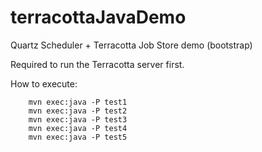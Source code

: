 terracottaJavaDemo
==================

Quartz Scheduler + Terracotta Job Store demo
(bootstrap)

Required to run the Terracotta server first.

How to execute:  

        mvn exec:java -P test1
        mvn exec:java -P test2
        mvn exec:java -P test3
        mvn exec:java -P test4
        mvn exec:java -P test5

